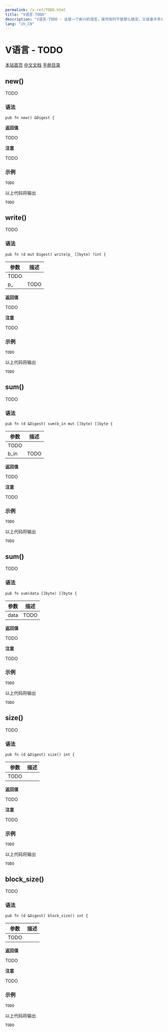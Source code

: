 ```yaml
---
permalink: /v-ref/TODO.html
title: "V语言-TODO"
description: "V语言-TODO - 这是一个新兴的语言，虽然有时不是那么稳定，又或者许多功能还在实现途中，但是你不得不相信开源社区的强大！它来了，它改变着！ —— V lang"
lang: "zh_CN"
---
```

# V语言 - TODO

[本站首页](/)
[中文文档](/docs.html)
[手册目录](/menu/v.html)

## new()

TODO

### 语法

```
pub fn new() &Digest {
```

**返回值**

TODO

**注意**

TODO

### 示例

```
TODO
```

以上代码将输出

```
TODO
```

## write()

TODO

### 语法

```
pub fn (d mut Digest) write(p_ []byte) ?int {
```

参数|描述
---|---
 |TODO
p_|TODO

**返回值**

TODO

**注意**

TODO

### 示例

```
TODO
```

以上代码将输出

```
TODO
```

## sum()

TODO

### 语法

```
pub fn (d &Digest) sum(b_in mut []byte) []byte {
```

参数|描述
---|---
 |TODO
b_in|TODO

**返回值**

TODO

**注意**

TODO

### 示例

```
TODO
```

以上代码将输出

```
TODO
```

## sum()

TODO

### 语法

```
pub fn sum(data []byte) []byte {
```

参数|描述
---|---
data|TODO

**返回值**

TODO

**注意**

TODO

### 示例

```
TODO
```

以上代码将输出

```
TODO
```

## size()

TODO

### 语法

```
pub fn (d &Digest) size() int {
```

参数|描述
---|---
 |TODO

**返回值**

TODO

**注意**

TODO

### 示例

```
TODO
```

以上代码将输出

```
TODO
```

## block_size()

TODO

### 语法

```
pub fn (d &Digest) block_size() int {
```

参数|描述
---|---
 |TODO

**返回值**

TODO

**注意**

TODO

### 示例

```
TODO
```

以上代码将输出

```
TODO
```
<script src="/script.js"></script>